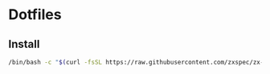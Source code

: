 # Dotfiles

## Install

```sh
/bin/bash -c "$(curl -fsSL https://raw.githubusercontent.com/zxspec/zx-dotfiles/main/install.sh)"
```
